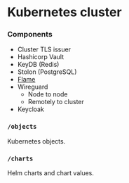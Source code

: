 # Kubernetes cluster

### Components
- Cluster TLS issuer
- Hashicorp Vault
- KeyDB (Redis)
- Stolon (PostgreSQL)
- [Flame](https://github.com/pawelmalak/flame)
- Wireguard
    - Node to node
    - Remotely to cluster
- Keycloak

### `/objects`

Kubernetes objects.

### `/charts`

Helm charts and chart values.
